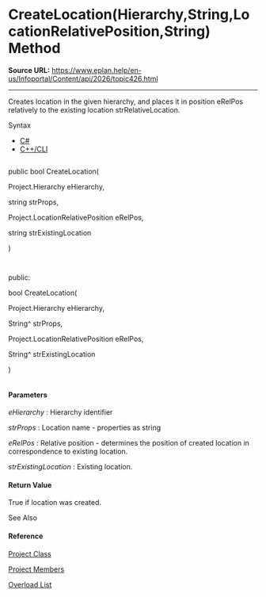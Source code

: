 # CreateLocation(Hierarchy,String,LocationRelativePosition,String) Method

**Source URL:** https://www.eplan.help/en-us/Infoportal/Content/api/2026/topic426.html

---

Creates location in the given hierarchy, and places it in position eRelPos relatively to the existing location strRelativeLocation.

Syntax

- [C#](#i-syntax-CS)
- [C++/CLI](#i-syntax-CPP2005)

```
```
public bool CreateLocation( 
   Project.Hierarchy eHierarchy,
   string strProps,
   Project.LocationRelativePosition eRelPos,
   string strExistingLocation
)
```
```

```
```
public:
bool CreateLocation( 
   Project.Hierarchy eHierarchy,
   String^ strProps,
   Project.LocationRelativePosition eRelPos,
   String^ strExistingLocation
)
```
```

#### Parameters

*eHierarchy*
:   Hierarchy identifier

*strProps*
:   Location name \- properties as string

*eRelPos*
:   Relative position \- determines the position of created location in correspondence to existing location.

*strExistingLocation*
:   Existing location.

#### Return Value

True if location was created.



See Also

#### Reference

[Project Class](Eplan.EplApi.DataModelu~Eplan.EplApi.DataModel.Project.html)
  
[Project Members](Eplan.EplApi.DataModelu~Eplan.EplApi.DataModel.Project_members.html)
  
[Overload List](Eplan.EplApi.DataModelu~Eplan.EplApi.DataModel.Project~CreateLocation.html)